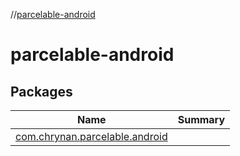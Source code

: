 //[parcelable-android](index.md)



# parcelable-android  


## Packages  
  
|  Name|  Summary| 
|---|---|
| <a name="com.chrynan.parcelable.android////PointingToDeclaration/"></a>[com.chrynan.parcelable.android](com.chrynan.parcelable.android/index.md) | 

